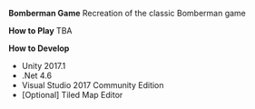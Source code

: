 **Bomberman Game**
Recreation of the classic Bomberman game

**How to Play**
TBA

**How to Develop**
* Unity 2017.1
* .Net 4.6
* Visual Studio 2017 Community Edition
* [Optional] Tiled Map Editor